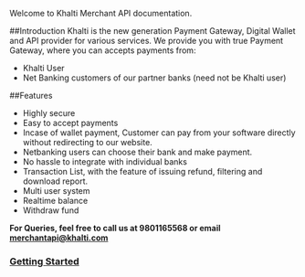 Welcome to Khalti Merchant API documentation.

##Introduction
Khalti is the new generation Payment Gateway, Digital Wallet and API provider for various services. 
We provide you with true Payment Gateway, where you can accepts payments from:

- Khalti User
- Net Banking customers of our partner banks (need not be Khalti user)


##Features
- Highly secure
- Easy to accept payments
- Incase of wallet payment, Customer can pay from your software directly without redirecting to our website.
- Netbanking users can choose their bank and make payment.
- No hassle to integrate with individual banks
- Transaction List, with the feature of issuing refund, filtering and download report.
- Multi user system
- Realtime balance
- Withdraw fund

**For Queries, feel free to call us at 9801165568 or email merchantapi@khalti.com**

### [Getting Started](./getting-started.md)
